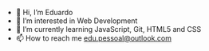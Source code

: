 - 👋 Hi, I’m Eduardo
- 👀 I’m interested in Web Development
- 🌱 I’m currently learning JavaScript, Git, HTML5 and CSS
- 📫 How to reach me edu.pessoal@outlook.com

<!---
EduardoAguiarS/EduardoAguiarS is a ✨ special ✨ repository because its `README.md` (this file) appears on your GitHub profile.
You can click the Preview link to take a look at your changes.
--->
